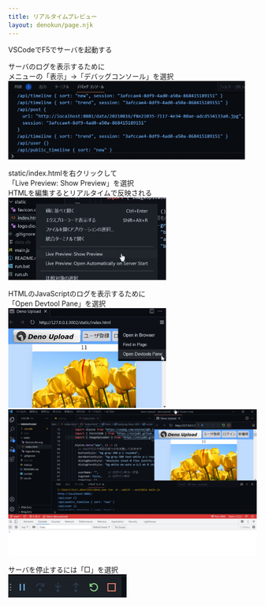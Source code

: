 ```yaml
---
title: リアルタイムプレビュー
layout: denokun/page.njk
---
```


VSCodeでF5でサーバを起動する

サーバのログを表示するために  
メニューの「表示」→「デバッグコンソール」を選択  
<img src="/denokun/img/vscode_debug.jpg" width="480" />

static/index.htmlを右クリックして  
「Live Preview: Show Preview」を選択  
HTMLを編集するとリアルタイムで反映される  
<img src="/denokun/img/vscode_live.jpg" width="320" />

HTMLのJavaScriptのログを表示するために  
「Open Devtool Pane」を選択  
<img src="/denokun/img/vscode_devtool.jpg" width="320" />  
<img src="/denokun/img/vscode_all.jpg" width="800" />

サーバを停止するには「□」を選択  
<img src="/denokun/img/vscode_stop.jpg" width="240" />